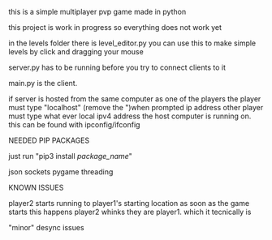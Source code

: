 this is a simple multiplayer pvp game made in python

this project is work in progress so everything does not work yet


in the levels folder there is level_editor.py
you can use this to make simple levels by click and dragging your mouse



server.py has to be running before you try to connect clients to it


main.py is the client. 



if server is hosted from the same computer as one of the players the player must type "localhost" (remove the ")when prompted ip address
other player must type what ever local ipv4 address the host computer is running on. this can be found with ipconfig/ifconfig






NEEDED PIP PACKAGES

just run "pip3 install *package_name*"

json
sockets
pygame
threading







KNOWN ISSUES

player2 starts running to player1's starting location as soon as the game starts
this happens player2 whinks they are player1. which it tecnically is

"minor" desync issues

